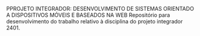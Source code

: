 PPROJETO INTEGRADOR: DESENVOLVIMENTO DE SISTEMAS ORIENTADO A DISPOSITIVOS MÓVEIS E BASEADOS NA WEB
Repositório para desenvolvimento do trabalho relativo à disciplina do projeto integrador 2401.
